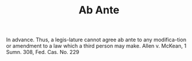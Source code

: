 ---
title: Ab Ante
letter: A
permalink: "/definitions/ab-ante.html"
body: In advance. Thus, a legis-lature cannot agree ab ante to any modifica-tion or
  amendment to a law which a third person may make. Allen v. McKean, 1 Sumn. 308,
  Fed. Cas. No. 229
published_at: '2018-07-07'
source: Black's Law Dictionary
layout: post
---